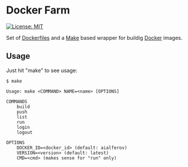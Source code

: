 # Docker Farm

[![License: MIT][MIT badge]][MIT]

Set of [Dockerfiles] and a [Make] based wrapper for buildig [Docker] images.

## Usage

Just hit "make" to see usage:

```
$ make

Usage: make <COMMAND> NAME=<name> [OPTIONS]

COMMANDS
    build
    push
    list
    run 
    login
    logout

OPTIONS
    DOCKER_ID=<docker_id> (default: aialferov)
    VERSION=<version> (default: latest)
    CMD=<cmd> (makes sense for "run" only)
```

<!-- Links -->

[MIT]: https://opensource.org/licenses/MIT
[Make]: https://www.gnu.org/software/make
[Docker]: https://www.docker.com
[Dockerfiles]: https://docs.docker.com/engine/reference/builder

<!-- Badges -->
[MIT badge]: https://img.shields.io/badge/License-MIT-yellow.svg?style=flat-square
